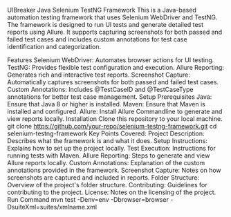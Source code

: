 UIBreaker
Java Selenium TestNG Framework
This is a Java-based automation testing framework that uses Selenium WebDriver and TestNG. The framework is designed to run UI tests and generate detailed test reports using Allure. It supports capturing screenshots for both passed and failed test cases and includes custom annotations for test case identification and categorization.

Features
Selenium WebDriver: Automates browser actions for UI testing.
TestNG: Provides flexible test configuration and execution.
Allure Reporting: Generates rich and interactive test reports.
Screenshot Capture: Automatically captures screenshots for both passed and failed test cases.
Custom Annotations: Includes @TestCaseID and @TestCaseType annotations for better test case management.
Setup
Prerequisites
Java: Ensure that Java 8 or higher is installed.
Maven: Ensure that Maven is installed and configured.
Allure: Install Allure Commandline to generate and view reports locally.
Installation
Clone this repository to your local machine.
git clone https://github.com/your-repo/selenium-testng-framework.git
cd selenium-testng-framework
Key Points Covered:
Project Description: Describes what the framework is and what it does.
Setup Instructions: Explains how to set up the project locally.
Test Execution: Instructions for running tests with Maven.
Allure Reporting: Steps to generate and view Allure reports locally.
Custom Annotations: Explanation of the custom annotations provided in the framework.
Screenshot Capture: Notes on how screenshots are captured and included in reports.
Folder Structure: Overview of the project's folder structure.
Contributing: Guidelines for contributing to the project.
License: Notes on the licensing of the project.
Run Command
mvn test -Denv=env -Dbrowser=browser -DsuiteXml=suites/xmlname.xml